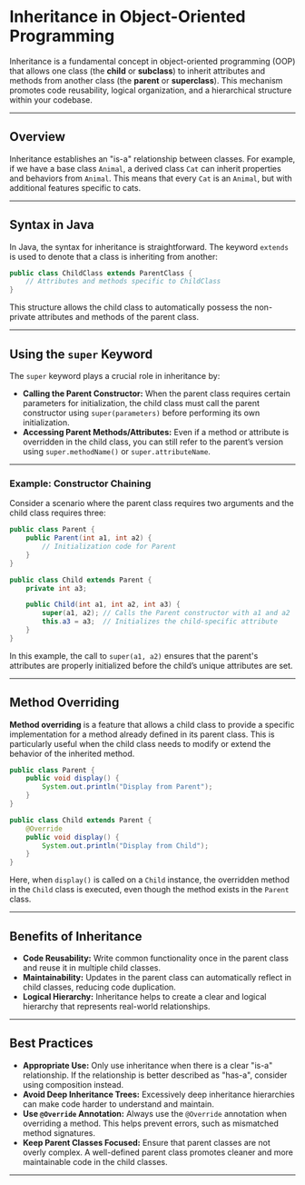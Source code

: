 
# Inheritance in Object-Oriented Programming

Inheritance is a fundamental concept in object-oriented programming (OOP) that allows one class (the **child** or **subclass**) to inherit attributes and methods from another class (the **parent** or **superclass**). This mechanism promotes code reusability, logical organization, and a hierarchical structure within your codebase.

---
## Overview

Inheritance establishes an "is-a" relationship between classes. For example, if we have a base class `Animal`, a derived class `Cat` can inherit properties and behaviors from `Animal`. This means that every `Cat` is an `Animal`, but with additional features specific to cats.

---
## Syntax in Java

In Java, the syntax for inheritance is straightforward. The keyword `extends` is used to denote that a class is inheriting from another:

```java
public class ChildClass extends ParentClass {
    // Attributes and methods specific to ChildClass
}
```

This structure allows the child class to automatically possess the non-private attributes and methods of the parent class.

---
## Using the `super` Keyword

The `super` keyword plays a crucial role in inheritance by:
- **Calling the Parent Constructor:** When the parent class requires certain parameters for initialization, the child class must call the parent constructor using `super(parameters)` before performing its own initialization.
- **Accessing Parent Methods/Attributes:** Even if a method or attribute is overridden in the child class, you can still refer to the parent’s version using `super.methodName()` or `super.attributeName`.

---
### Example: Constructor Chaining

Consider a scenario where the parent class requires two arguments and the child class requires three:

```java
public class Parent {
    public Parent(int a1, int a2) {
        // Initialization code for Parent
    }
}

public class Child extends Parent {
    private int a3;

    public Child(int a1, int a2, int a3) {
        super(a1, a2); // Calls the Parent constructor with a1 and a2
        this.a3 = a3;  // Initializes the child-specific attribute
    }
}
```

In this example, the call to `super(a1, a2)` ensures that the parent's attributes are properly initialized before the child’s unique attributes are set.

---
## Method Overriding

**Method overriding** is a feature that allows a child class to provide a specific implementation for a method already defined in its parent class. This is particularly useful when the child class needs to modify or extend the behavior of the inherited method.

```java
public class Parent {
    public void display() {
        System.out.println("Display from Parent");
    }
}

public class Child extends Parent {
    @Override
    public void display() {
        System.out.println("Display from Child");
    }
}
```

Here, when `display()` is called on a `Child` instance, the overridden method in the `Child` class is executed, even though the method exists in the `Parent` class.

---
## Benefits of Inheritance

- **Code Reusability:** Write common functionality once in the parent class and reuse it in multiple child classes.
- **Maintainability:** Updates in the parent class can automatically reflect in child classes, reducing code duplication.
- **Logical Hierarchy:** Inheritance helps to create a clear and logical hierarchy that represents real-world relationships.


---
## Best Practices

- **Appropriate Use:** Only use inheritance when there is a clear "is-a" relationship. If the relationship is better described as "has-a", consider using composition instead.
- **Avoid Deep Inheritance Trees:** Excessively deep inheritance hierarchies can make code harder to understand and maintain.
- **Use `@Override` Annotation:** Always use the `@Override` annotation when overriding a method. This helps prevent errors, such as mismatched method signatures.
- **Keep Parent Classes Focused:** Ensure that parent classes are not overly complex. A well-defined parent class promotes cleaner and more maintainable code in the child classes.

---

